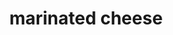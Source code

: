 ---
id: 5bb14c3dc032fe00144e9e85
servings:
notes:
directions: 'cut cheddar cheese and cream cheese into 1/4 inch slices
 then again in half.
using a small dish
 place cheese slices on end alternating cheddar and cream cheese.
make the marinade by combining sugar
 basil
 salt
 pepper
 oil
 vinegar
 pimento
 parsley
 onion and garlic.
pour marinade over cheese
 cover and refrigerate overnight.
serve with crackers.'
ingredients: '8 ounces sharp cheddar cheese
1 (8 ounce) package cream cheese
1 teaspoon sugar
3⁄4 teaspoon dried basil
1 dash salt (to taste)
1 dash black pepper (to taste)
1⁄2 cup olive oil
1⁄2 cup white wine vinegar
1 (2 ounce) jar diced pimentos
 drained
3 tablespoons chopped fresh parsley
3 tablespoons minced green onions
3 garlic cloves
 pressed'
rating: 4
ease: easy
img:
category: appetizer
href: 'https: //www.geniuskitchen.com/recipe/marinated-cheese-appetizer-33501'
totalTime:
cookTime:
prepTime:
title: marinated cheese
slug: marinated-cheese
---